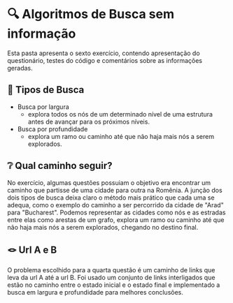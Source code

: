 # 🔍 Algoritmos de Busca sem informação
Esta pasta apresenta o sexto exercício, contendo apresentação do questionário, testes do código e comentários sobre as informações geradas. 

## 🧭 Tipos de Busca
- Busca por largura 
  - explora todos os nós de um determinado nível de uma estrutura antes de avançar para os próximos níveis.
- Busca por profundidade
  - explora um ramo ou caminho até que não haja mais nós a serem explorados.

## ❔ Qual caminho seguir?
No exercício, algumas questões possuiam o objetivo era encontrar um caminho que partisse de uma cidade para outra na Romênia. A junção dos dois tipos de busca deixa claro o método mais prático que cada uma se adequa, como o exemplo do caminho a ser percorrido da cidade de  "Arad" para "Bucharest". Podemos representar as cidades como nós e as estradas entre elas como arestas de um grafo, explora um ramo ou caminho até que não haja mais nós a serem explorados, chegando no destino final. 

## 🪢 Url A e B
O problema escolhido para a quarta questão é um caminho de links que leva da url A até a url B. Foi usado um conjunto de links interligados que estão no caminho entre o estado inicial e o estado final e implementado a busca em largura e profundidade para melhores conclusões. 